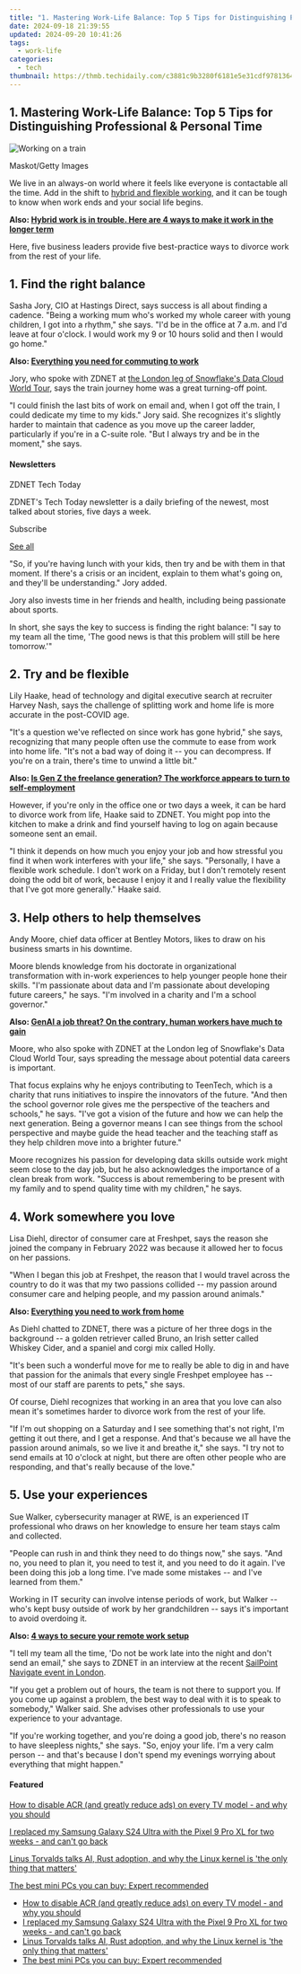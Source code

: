 ```yaml
---
title: "1. Mastering Work-Life Balance: Top 5 Tips for Distinguishing Professional & Personal Time"
date: 2024-09-18 21:39:55
updated: 2024-09-20 10:41:26
tags:
  - work-life
categories:
  - tech
thumbnail: https://thmb.techidaily.com/c3881c9b3280f6181e5e31cdf97813641b81345019e7ba1cde62d3c30be7801d.jpg
---
```


## 1. Mastering Work-Life Balance: Top 5 Tips for Distinguishing Professional & Personal Time

![Working on a train](https://www.zdnet.com/a/img/resize/34c36629cb22f4972862d5338dfc9d4ae7226204/2023/10/20/19c72041-ba33-4e29-b543-e475db01232f/gettyimages-626532969.jpg?auto=webp&width=1280)

Maskot/Getty Images

We live in an always-on world where it feels like everyone is contactable all the time. Add in the shift to [hybrid and flexible working](https://www.zdnet.com/home-and-office/work-life/hybrid-and-remote-work-the-state-of-play-in-2023/), and it can be tough to know when work ends and your social life begins.

**Also: [Hybrid work is in trouble. Here are 4 ways to make it work in the longer term](https://www.zdnet.com/home-and-office/work-life/hybrid-work-is-in-trouble-here-are-4-ways-to-make-it-work-in-the-longer-term/)**

Here, five business leaders provide five best-practice ways to divorce work from the rest of your life.

## 1\. Find the right balance

Sasha Jory, CIO at Hastings Direct, says success is all about finding a cadence. "Being a working mum who's worked my whole career with young children, I got into a rhythm," she says. "I'd be in the office at 7 a.m. and I'd leave at four o'clock. I would work my 9 or 10 hours solid and then I would go home."

**Also: [Everything you need for commuting to work](https://www.zdnet.com/home-and-office/work-life/everything-you-need-for-commuting-to-work/)**

Jory, who spoke with ZDNET at [the London leg of Snowflake's Data Cloud World Tour](https://www.snowflake.com/events/data-cloud-world-tour-london/), says the train journey home was a great turning-off point.

"I could finish the last bits of work on email and, when I got off the train, I could dedicate my time to my kids." Jory said. She recognizes it's slightly harder to maintain that cadence as you move up the career ladder, particularly if you're in a C-suite role. "But I always try and be in the moment," she says. 

#### Newsletters

ZDNET Tech Today

ZDNET's Tech Today newsletter is a daily briefing of the newest, most talked about stories, five days a week.

 Subscribe

[See all](https://www.zdnet.com/newsletters/)

"So, if you're having lunch with your kids, then try and be with them in that moment. If there's a crisis or an incident, explain to them what's going on, and they'll be understanding." Jory added. 

Jory also invests time in her friends and health, including being passionate about sports. 

In short, she says the key to success is finding the right balance: "I say to my team all the time, 'The good news is that this problem will still be here tomorrow.'"

## 2\. Try and be flexible

Lily Haake, head of technology and digital executive search at recruiter Harvey Nash, says the challenge of splitting work and home life is more accurate in the post-COVID age.

"It's a question we've reflected on since work has gone hybrid," she says, recognizing that many people often use the commute to ease from work into home life. "It's not a bad way of doing it -- you can decompress. If you're on a train, there's time to unwind a little bit."

**Also: [Is Gen Z the freelance generation? The workforce appears to turn to self-employment](https://www.zdnet.com/home-and-office/work-life/is-gen-z-the-freelance-generation-the-workforce-appears-to-turn-to-self-employment/)**

However, if you're only in the office one or two days a week, it can be hard to divorce work from life, Haake said to ZDNET. You might pop into the kitchen to make a drink and find yourself having to log on again because someone sent an email.

"I think it depends on how much you enjoy your job and how stressful you find it when work interferes with your life," she says. "Personally, I have a flexible work schedule. I don't work on a Friday, but I don't remotely resent doing the odd bit of work, because I enjoy it and I really value the flexibility that I've got more generally." Haake said. 

## 3\. Help others to help themselves

Andy Moore, chief data officer at Bentley Motors, likes to draw on his business smarts in his downtime. 

Moore blends knowledge from his doctorate in organizational transformation with in-work experiences to help younger people hone their skills. "I'm passionate about data and I'm passionate about developing future careers," he says. "I'm involved in a charity and I'm a school governor."

**Also: [GenAI a job threat? On the contrary, human workers have much to gain](https://www.zdnet.com/article/gen-ai-a-job-threat-on-the-contrary-human-workers-have-much-to-gain/)**

Moore, who also spoke with ZDNET at the London leg of Snowflake's Data Cloud World Tour, says spreading the message about potential data careers is important.

That focus explains why he enjoys contributing to TeenTech, which is a charity that runs initiatives to inspire the innovators of the future. "And then the school governor role gives me the perspective of the teachers and schools," he says. "I've got a vision of the future and how we can help the next generation. Being a governor means I can see things from the school perspective and maybe guide the head teacher and the teaching staff as they help children move into a brighter future."

Moore recognizes his passion for developing data skills outside work might seem close to the day job, but he also acknowledges the importance of a clean break from work. "Success is about remembering to be present with my family and to spend quality time with my children," he says.

## 4\. Work somewhere you love

Lisa Diehl, director of consumer care at Freshpet, says the reason she joined the company in February 2022 was because it allowed her to focus on her passions.

"When I began this job at Freshpet, the reason that I would travel across the country to do it was that my two passions collided -- my passion around consumer care and helping people, and my passion around animals."

**Also: [Everything you need to work from home](https://www.zdnet.com/home-and-office/everything-you-need-to-work-remote/)**

As Diehl chatted to ZDNET, there was a picture of her three dogs in the background -- a golden retriever called Bruno, an Irish setter called Whiskey Cider, and a spaniel and corgi mix called Holly.

"It's been such a wonderful move for me to really be able to dig in and have that passion for the animals that every single Freshpet employee has -- most of our staff are parents to pets," she says.

Of course, Diehl recognizes that working in an area that you love can also mean it's sometimes harder to divorce work from the rest of your life. 

"If I'm out shopping on a Saturday and I see something that's not right, I'm getting it out there, and I get a response. And that's because we all have the passion around animals, so we live it and breathe it," she says. "I try not to send emails at 10 o'clock at night, but there are often other people who are responding, and that's really because of the love."

## 5\. Use your experiences

Sue Walker, cybersecurity manager at RWE, is an experienced IT professional who draws on her knowledge to ensure her team stays calm and collected.

"People can rush in and think they need to do things now," she says. "And no, you need to plan it, you need to test it, and you need to do it again. I've been doing this job a long time. I've made some mistakes -- and I've learned from them."

Working in IT security can involve intense periods of work, but Walker -- who's kept busy outside of work by her grandchildren -- says it's important to avoid overdoing it.

**Also: [4 ways to secure your remote work setup](https://www.zdnet.com/article/four-ways-to-secure-your-remote-work-setup/)**

"I tell my team all the time, 'Do not be work late into the night and don't send an email," she says to ZDNET in an interview at the recent [SailPoint Navigate event in London](https://www.sailpoint.com/navigate/london/).

"If you get a problem out of hours, the team is not there to support you. If you come up against a problem, the best way to deal with it is to speak to somebody," Walker said. She advises other professionals to use your experience to your advantage. 

"If you're working together, and you're doing a good job, there's no reason to have sleepless nights," she says. "So, enjoy your life. I'm a very calm person -- and that's because I don't spend my evenings worrying about everything that might happen."

#### Featured

[How to disable ACR (and greatly reduce ads) on every TV model - and why you should](https://www.zdnet.com/article/how-to-disable-acr-and-greatly-reduce-ads-on-every-tv-model-and-why-you-should/ "How to disable ACR (and greatly reduce ads) on every TV model - and why you should")

[I replaced my Samsung Galaxy S24 Ultra with the Pixel 9 Pro XL for two weeks - and can't go back](https://www.zdnet.com/article/i-replaced-my-samsung-galaxy-s24-ultra-with-the-pixel-9-pro-xl-for-two-weeks-and-cant-go-back/ "I replaced my Samsung Galaxy S24 Ultra with the Pixel 9 Pro XL for two weeks - and can't go back")

[Linus Torvalds talks AI, Rust adoption, and why the Linux kernel is 'the only thing that matters'](https://www.zdnet.com/article/linus-torvalds-talks-ai-rust-adoption-and-why-the-linux-kernel-is-the-only-thing-that-matters/ "Linus Torvalds talks AI, Rust adoption, and why the Linux kernel is 'the only thing that matters'")

[The best mini PCs you can buy: Expert recommended](https://www.zdnet.com/article/best-mini-pc/ "The best mini PCs you can buy: Expert recommended")

* [How to disable ACR (and greatly reduce ads) on every TV model - and why you should](https://www.zdnet.com/article/how-to-disable-acr-and-greatly-reduce-ads-on-every-tv-model-and-why-you-should/ "How to disable ACR (and greatly reduce ads) on every TV model - and why you should")
* [I replaced my Samsung Galaxy S24 Ultra with the Pixel 9 Pro XL for two weeks - and can't go back](https://www.zdnet.com/article/i-replaced-my-samsung-galaxy-s24-ultra-with-the-pixel-9-pro-xl-for-two-weeks-and-cant-go-back/ "I replaced my Samsung Galaxy S24 Ultra with the Pixel 9 Pro XL for two weeks - and can't go back")
* [Linus Torvalds talks AI, Rust adoption, and why the Linux kernel is 'the only thing that matters'](https://www.zdnet.com/article/linus-torvalds-talks-ai-rust-adoption-and-why-the-linux-kernel-is-the-only-thing-that-matters/ "Linus Torvalds talks AI, Rust adoption, and why the Linux kernel is 'the only thing that matters'")
* [The best mini PCs you can buy: Expert recommended](https://www.zdnet.com/article/best-mini-pc/ "The best mini PCs you can buy: Expert recommended")

<ins class="adsbygoogle"
     style="display:block"
     data-ad-format="autorelaxed"
     data-ad-client="ca-pub-7571918770474297"
     data-ad-slot="1223367746"></ins>



<ins class="adsbygoogle"
     style="display:block"
     data-ad-client="ca-pub-7571918770474297"
     data-ad-slot="8358498916"
     data-ad-format="auto"
     data-full-width-responsive="true"></ins>
